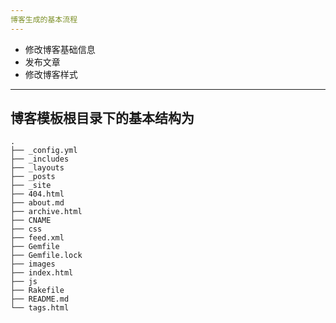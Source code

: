 ```yaml
---
博客生成的基本流程
---
```



 * 修改博客基础信息
 * 发布文章
 * 修改博客样式

---
博客模板根目录下的基本结构为
---


```
.
├── _config.yml 
├── _includes    
├── _layouts
├── _posts
├── _site
├── 404.html
├── about.md
├── archive.html
├── CNAME
├── css
├── feed.xml
├── Gemfile
├── Gemfile.lock
├── images
├── index.html
├── js
├── Rakefile
├── README.md
└── tags.html

```

